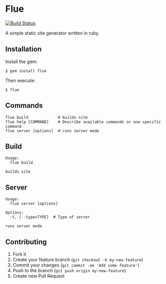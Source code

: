 # Flue

[![Build Status](https://travis-ci.org/sentientmonkey/flue.png)](https://travis-ci.org/sentientmonkey/flue)

A simple static site generator written in ruby.

## Installation

Install the gem:

    $ gem install flue

Then execute:

    $ flue

## Commands

    flue build             # builds site
    flue help [COMMAND]    # Describe available commands or one specific command
    flue server [options]  # runs server mode

## Build

    Usage:
      flue build

    builds site

## Server

    Usage:
      flue server [options]

    Options:
      -t, [--type=TYPE]  # Type of server

    runs server mode

## Contributing

1. Fork it
2. Create your feature branch (`git checkout -b my-new-feature`)
3. Commit your changes (`git commit -am 'Add some feature'`)
4. Push to the branch (`git push origin my-new-feature`)
5. Create new Pull Request
